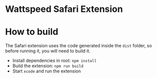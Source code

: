 # Wattspeed Safari Extension

# How to build
The Safari extension uses the code generated inside the `dist` folder, so before running it, you will need to build it.
- Install dependencies in root: `npm install`
- Build the extension: `npm run build`
- Start `xcode` and run the extension
